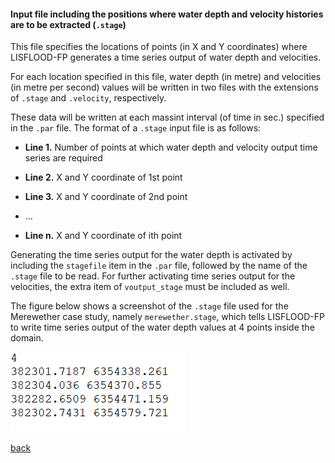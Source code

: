 #### Input file including the positions where water depth and velocity histories are to be extracted (`.stage`)

This file specifies the locations of points (in X and Y coordinates) where LISFLOOD-FP generates a time series output of water depth and velocities. 

For each location specified in this file, water depth (in metre) and velocities (in metre per second) values will be written in two files with the extensions of `.stage` and `.velocity`, respectively. 

These data will be written at each massint interval (of time in sec.) specified in the `.par` file. The format of a `.stage` input file is as follows:

- **Line 1.** Number of points at which water depth and velocity output time series are required

- **Line 2.** X and Y coordinate of 1st point

- **Line 3.** X and Y coordinate of 2nd point

- ...

- **Line n.** X and Y coordinate of ith point


Generating the time series output for the water depth is activated by including the `stagefile` item in the `.par` file, followed by the name of the `.stage` file to be read. For further activating time series output for the velocities, the extra item of `voutput_stage` must be included as well.

The figure below shows a screenshot of the `.stage` file used for the Merewether case study, namely `merewether.stage`, which tells LISFLOOD-FP to write time series output of the water depth values at 4 points inside the domain.

![image](/Figures/mer10.png)



[back](/Merewether1.md)
